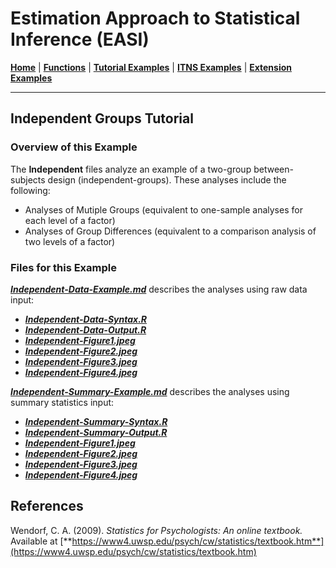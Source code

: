 # Estimation Approach to Statistical Inference (EASI)

[**Home**](https://github.com/cwendorf/EASI/) | 
[**Functions**](https://github.com/cwendorf/EASI/tree/master/A-Functions) | 
[**Tutorial Examples**](https://github.com/cwendorf/EASI/tree/master/B-TutorialExamples) | 
[**ITNS Examples**](https://github.com/cwendorf/EASI/tree/master/C-ITNSExamples) | 
[**Extension Examples**](https://github.com/cwendorf/EASI/tree/master/D-ExtensionExamples)

---

## Independent Groups Tutorial

### Overview of this Example

The **Independent** files analyze an example of a two-group between-subjects design (independent-groups). These analyses include the following:

- Analyses of Mutiple Groups (equivalent to one-sample analyses for each level of a factor)
- Analyses of Group Differences (equivalent to a comparison analysis of two levels of a factor)

### Files for this Example

[**_Independent-Data-Example.md_**](./Independent-Data-Example.md) describes the analyses using raw data input:

- [**_Independent-Data-Syntax.R_**](./Independent-Data-Syntax.R)
- [**_Independent-Data-Output.R_**](./Independent-Data-Output.R)
- [**_Independent-Figure1.jpeg_**](./Independent-Figure1.jpeg)
- [**_Independent-Figure2.jpeg_**](./Independent-Figure2.jpeg)
- [**_Independent-Figure3.jpeg_**](./Independent-Figure3.jpeg) 
- [**_Independent-Figure4.jpeg_**](./Independent-Figure4.jpeg)

[**_Independent-Summary-Example.md_**](./Independent-Summary-Example.md) describes the analyses using summary statistics input:

- [**_Independent-Summary-Syntax.R_**](./Independent-Summary-Syntax.R)
- [**_Independent-Summary-Output.R_**](./Independent-Summary-Output.R)
- [**_Independent-Figure1.jpeg_**](./Independent-Figure1.jpeg)
- [**_Independent-Figure2.jpeg_**](./Independent-Figure2.jpeg)
- [**_Independent-Figure3.jpeg_**](./Independent-Figure3.jpeg)
- [**_Independent-Figure4.jpeg_**](./Independent-Figure4.jpeg) 

## References

Wendorf, C. A. (2009). _Statistics for Psychologists: An online textbook._ Available at [**https://www4.uwsp.edu/psych/cw/statistics/textbook.htm**](https://www4.uwsp.edu/psych/cw/statistics/textbook.htm)
